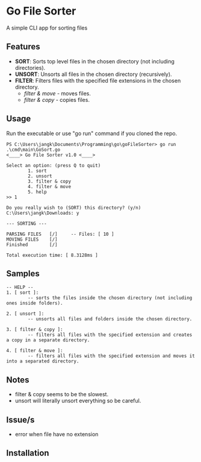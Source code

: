 # Go File Sorter

A simple CLI app for sorting files

## Features

- **SORT**: Sorts top level files in the chosen directory (not including directories).
- **UNSORT**: Unsorts all files in the chosen directory (recursively).
- **FILTER**: Filters files with the specified file extensions in the chosen directory.
  - *filter & move* - moves files.
  - *filter & copy* - copies files.

## Usage
Run the executable or use "go run" command if you cloned the repo.
```
PS C:\Users\jangk\Documents\Programming\go\goFileSorter> go run .\cmd\main\GoSort.go
<____> Go File Sorter v1.0 <____>

Select an option: (press Q to quit)
        1. sort
        2. unsort
        3. filter & copy
        4. filter & move
        5. help
>> 1

Do you really wish to (SORT) this directory? (y/n)
C:\Users\jangk\Downloads: y

--- SORTING ---

PARSING FILES   [/]     -- Files: [ 10 ]
MOVING FILES    [/]
Finished        [/]

Total execution time: [ 8.3128ms ]
````

## Samples
``` 
-- HELP --
1. [ sort ]:
        -- sorts the files inside the chosen directory (not including ones inside folders).

2. [ unsort ]:
        -- unsorts all files and folders inside the chosen directory.

3. [ filter & copy ]:
        -- filters all files with the specified extension and creates a copy in a separate directory.

4. [ filter & move ]:
        -- filters all files with the specified extension and moves it into a separated directory.
```

## Notes
- filter & copy seems to be the slowest.
- unsort will literally unsort everything so be careful.

## Issue/s
- error when file have no extension

## Installation

